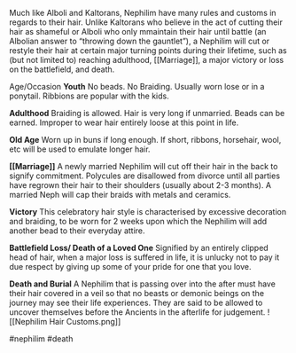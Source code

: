 Much like Alboli and Kaltorans, Nephilim have many rules and customs in regards to their hair. Unlike Kaltorans who believe in the act of cutting their hair as shameful or Alboli who only mmaintain their hair until battle (an Albolian answer to “throwing down the gauntlet”), a Nephilim will cut or restyle their hair at certain major turning points during their lifetime, such as (but not limited to) reaching adulthood, [[Marriage]], a major victory or loss on the battlefield, and death.

Age/Occasion
**Youth** No beads. No Braiding. Usually worn lose or in a ponytail. Ribbions are popular with the kids.

**Adulthood** Braiding is allowed. Hair is very long if unmarried. Beads can be earned. Improper to wear hair entirely loose at this point in life.

**Old Age** Worn up in buns if long enough. If short, ribbons, horsehair, wool, etc will be used to emulate longer hair.

**[[Marriage]]** A newly married Nephilim will cut off their hair in the back to signify commitment. Polycules are disallowed from divorce until all parties have regrown their hair to their shoulders (usually about 2-3 months). A married Neph will cap their braids with metals and ceramics.

**Victory** This celebratory hair style is characterised by excessive decoration and braiding, to be worn for 2 weeks upon which the Nephilim will add another bead to their everyday attire.

**Battlefield Loss/ Death of a Loved One** Signified by an entirely clipped head of hair, when a major loss is suffered in life, it is unlucky not to pay it due respect by giving up some of your pride for one that you love.
 
**Death and Burial** A Nephilim that is passing over into the after must have their hair covered in a veil so that no beasts or demonic beings on the journey may see their life experiences. They are said to be allowed to uncover themselves before the Ancients in the afterlife for judgement.
![[Nephilim Hair Customs.png]]

#nephilim #death  